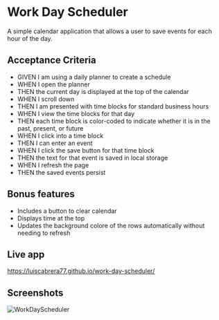 # Work Day Scheduler
A simple calendar application that allows a user to save events for each hour of the day.

## Acceptance Criteria
- GIVEN I am using a daily planner to create a schedule
- WHEN I open the planner
- THEN the current day is displayed at the top of the calendar
- WHEN I scroll down
- THEN I am presented with time blocks for standard business hours
- WHEN I view the time blocks for that day
- THEN each time block is color-coded to indicate whether it is in the past, present, or future
- WHEN I click into a time block
- THEN I can enter an event
- WHEN I click the save button for that time block
- THEN the text for that event is saved in local storage
- WHEN I refresh the page
- THEN the saved events persist

## Bonus features
- Includes a button to clear calendar
- Displays time at the top
- Updates the background colore of the rows automatically without needing to refresh

## Live app
https://luiscabrera77.github.io/work-day-scheduler/

## Screenshots
![WorkDayScheduler](https://user-images.githubusercontent.com/54341829/111892420-62907c00-89c9-11eb-8711-0d07e52d447d.png)
